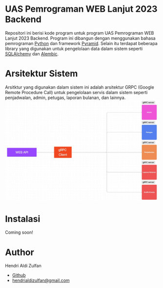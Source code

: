 # UAS Pemrograman WEB Lanjut 2023 Backend

Repositori ini berisi kode program untuk program UAS Pemrograman WEB Lanjut 2023 Backend. Program ini dibangun dengan menggunakan bahasa pemrograman [Python](https://www.python.org/) dan framework [Pyramid](https://trypyramid.com/). Selain itu terdapat beberapa library yang digunakan untuk pengelolaan data dalam sistem seperti [SQLAlchemy](https://www.sqlalchemy.org/) dan [Alembic](https://alembic.sqlalchemy.org/en/latest/).

# Arsitektur Sistem

Arsitktur yang digunakan dalam sistem ini adalah arsitektur GRPC (Google Remote Procedure Call) untuk pengelolaan servis dalam sistem seperti penjadwalan, admin, petugas, laporan bulanan, dan lainnya.
![Arsitektur](./assets/arsitektur.jpg "Login Page")

# Instalasi

Coming soon!

# Author

Hendri Aldi Zulfan

- [Github](github.com/henhen02)
- [hendrialdizulfan@gmail.com](mailto:hendrialdizulfan@gmail.com)
